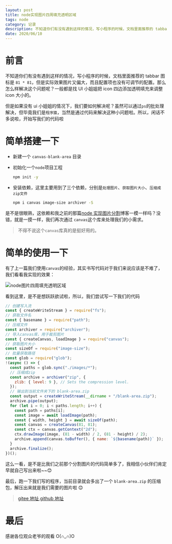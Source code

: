 ```yaml
---
layout: post
title: node实现图片四周填充透明区域
tags: node
category: 记录
description: 不知道你们有没有遇到这样的情况，写小程序的时候，文档里面推荐的 tabbar 图标是 81 * 81，但是实际效果图片又偏大，而且配置项也没有可调节的配置。那么怎么样解决这个问题呢？一般都是找 UI 小姐姐把 icon 四边添加透明填充来调整 icon 大小的。
date: 2020/06/10
---
```


# 前言

不知道你们有没有遇到这样的情况，写小程序的时候，文档里面推荐的 tabbar 图标是 `81 * 81`，但是实际效果图片又偏大，而且配置项也没有可调节的配置。那么怎么样解决这个问题呢？一般都是找 UI 小姐姐把 icon 四边添加透明填充来调整 icon 大小的。

但是如果没有 ui 小姐姐的情况下，我们要如何解决呢？虽然可以通过`ps`的批处理解决，但毕竟我们是`程序猿`，当然是通过代码来解决这种小问题啦。所以，闲话不多说啦，开始写我们的代码啦

# 简单搭建一下

- 新建一个 `canvas-blank-area` 目录

- 初始化一个`node`项目工程

  ```bash
  npm init -y
  ```

- 安装依赖，这里主要用到了三个依赖，分别是`处理图片`、`获取图片大小`、`压缩成zip文件`

  ```bash
  npm i canvas image-size archiver -S
  ```

是不是很眼熟，这依赖和我之前的那篇[node 实现图片分割](https://gatings.cn/2020-03-11/node%E5%AE%9E%E7%8E%B0%E5%9B%BE%E7%89%87%E5%88%86%E5%89%B2/)博客一模一样吗？没错，就是一摸一样，我们再次通过 `canvas`这个库来处理我们的小需求。

> 不得不说这个`canvas`库真的是挺好用的。

# 简单的使用一下

有了上一篇我们使用`canvas`的经验，其实书写代码对于我们来说应该是不难了，我们看看我实现的效果：

![node图片四周填充透明区域](https://cdn.JsDelivr.net/gh/GATING/blog_imgs/2020-06-10/blank-area.png)

看到这里，是不是想跃跃欲试啦，所以，我们尝试写一下我们的代码

```js
// 创建写入流
const { createWriteStream } = require("fs");
// 获取文件名
const { basename } = require("path");
// 压缩文件
const archiver = require("archiver");
// 导入canvas库，用于裁剪图片
const { createCanvas, loadImage } = require("canvas");
// 获取图片大小
const sizeOf = require("image-size");
// 批量获取路径
const glob = require("glob");
!(async () => {
  const paths = glob.sync("./images/*");
  // 压缩成zip
  const archive = archiver("zip", {
    zlib: { level: 9 }, // Sets the compression level.
  });
  // 输出到当前文件夹下的 blank-area.zip
  const output = createWriteStream(__dirname + "/blank-area.zip");
  archive.pipe(output);
  for (let i = 0; i < paths.length; i++) {
    const path = paths[i];
    const image = await loadImage(path);
    const { width, height } = await sizeOf(path);
    const canvas = createCanvas(81, 81);
    const ctx = canvas.getContext("2d");
    ctx.drawImage(image, (81 - width) / 2, (81 - height) / 2);
    archive.append(canvas.toBuffer(), { name: `${basename(path)}` });
  }
  archive.finalize();
})();
```

这么一看，是不是比我们之前那个分割图片的代码简单多了，我相信小伙伴们肯定早就自己写出来啦~~😊

最后，跑一下我们写的程序，当前目录就会多出了一个 `blank-area.zip` 的压缩包，解压出来就是我们需要的图片啦 😊

> [gitee 地址](https://gitee.com/gating/demo/tree/master/canvas-blank-area),[github 地址](https://github.com/GATING/demo/tree/master/canvas-blank-area)

# 最后

感谢各位观众老爷的观看 O(∩_∩)O
